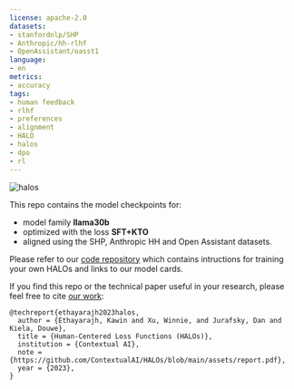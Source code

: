 ```yaml
---
license: apache-2.0
datasets:
- stanfordnlp/SHP
- Anthropic/hh-rlhf
- OpenAssistant/oasst1
language:
- en
metrics:
- accuracy
tags:
- human feedback
- rlhf
- preferences
- alignment
- HALO
- halos
- dpo
- rl
---
```


![halos](https://gist.github.com/assets/29318529/fe2d8391-dbd1-4b7e-9dc4-7cb97e55bc06)

This repo contains the model checkpoints for:
- model family <b>llama30b</b>
- optimized with the loss <b>SFT+KTO</b>
- aligned using the SHP, Anthropic HH and Open Assistant datasets.

Please refer to our [code repository](https://github.com/ContextualAI/HALOs) which contains intructions for training your own HALOs and links to our model cards.

If you find this repo or the technical paper useful in your research, please feel free to cite [our work](https://github.com/ContextualAI/HALOs/blob/main/assets/report.pdf):
```
@techreport{ethayarajh2023halos,
  author = {Ethayarajh, Kawin and Xu, Winnie, and Jurafsky, Dan and Kiela, Douwe},
  title = {Human-Centered Loss Functions (HALOs)},
  institution = {Contextual AI},
  note = {https://github.com/ContextualAI/HALOs/blob/main/assets/report.pdf},
  year = {2023},
}
```